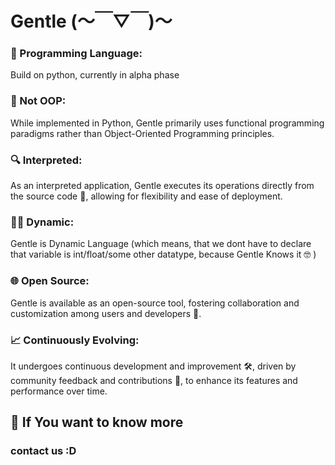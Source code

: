 # Gentle (～￣▽￣)～

### 🌟 Programming Language: 
Build on python, currently in alpha phase

### 🚫 Not OOP: 
While implemented in Python, Gentle primarily uses functional programming paradigms rather than Object-Oriented Programming principles.

### 🔍 Interpreted:
As an interpreted application, Gentle executes its operations directly from the source code 📄, allowing for flexibility and ease of deployment.

### 🏃‍♂️ Dynamic:
Gentle is Dynamic Language (which means, that we dont have to declare that variable is int/float/some other datatype, because Gentle Knows it 🤓 )

### 🌐 Open Source:
Gentle is available as an open-source tool, fostering collaboration and customization among users and developers 🤝.

### 📈 Continuously Evolving: 
It undergoes continuous development and improvement 🛠️, driven by community feedback and contributions 💬, to enhance its features and performance over time.

## 🎥 If You want to know more 
### contact us :D
